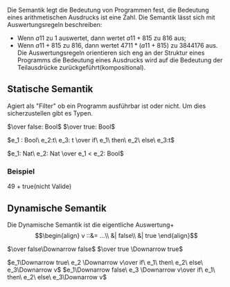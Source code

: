 Die Semantik legt die Bedeutung von Programmen fest, die Bedeutung eines arithmetischen Ausdrucks ist eine Zahl. Die Semantik lässt sich mit Auswertungsregeln beschreiben: 
- Wenn $a11$ zu $1$ auswertet, dann wertet $a11 + 815$ zu $816$ aus;
- Wenn $a11 + 815$ zu $816$, dann wertet $4711 * (a11 + 815)$ zu $3844176$ aus.
Die Auswertungsregeln orientieren sich eng an der Struktur eines Programms die Bedeutung eines Ausdrucks wird auf die Bedeutung der Teilausdrücke zurückgeführt(kompositional).

## Statische Semantik
Agiert als "Filter" ob ein Programm ausführbar ist oder nicht. Um dies sicherzustellen gibt es Typen.

$\over false: Bool$ $\over true: Bool$

$e_1 : Bool\ e_2:t\ e_3: t \over if\ e_1\ then\ e_2\ else\  e_3:t$

$e_1: Nat\ e_2: Nat \over e_1 < e_2: Bool$


### Beispiel
49 + true(nicht Valide)

## Dynamische Semantik
Die Dynamische Semantik ist die eigentliche Auswertung+
$$\begin{align}
v ::&= ...\\
&| false\\
&| true
\end{align}$$

$\over false\Downarrow false$ $\over true \Downarrow true$

$e_1\Downarrow true\ e_2 \Downarrow v\over if\ e_1\ then\ e_2\ else\  e_3\Downarrow v$ $e_1\Downarrow false\ e_3 \Downarrow v\over if\ e_1\ then\ e_2\ else\  e_3\Downarrow v$

